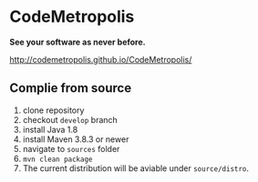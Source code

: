 # CodeMetropolis

**See your software as never before.**

http://codemetropolis.github.io/CodeMetropolis/

## Complie from source

1. clone repository
1. checkout `develop` branch
1. install Java 1.8
1. install Maven 3.8.3 or newer
1. navigate to `sources` folder
1. `mvn clean package`
1. The current distribution will be aviable under `source/distro`.
